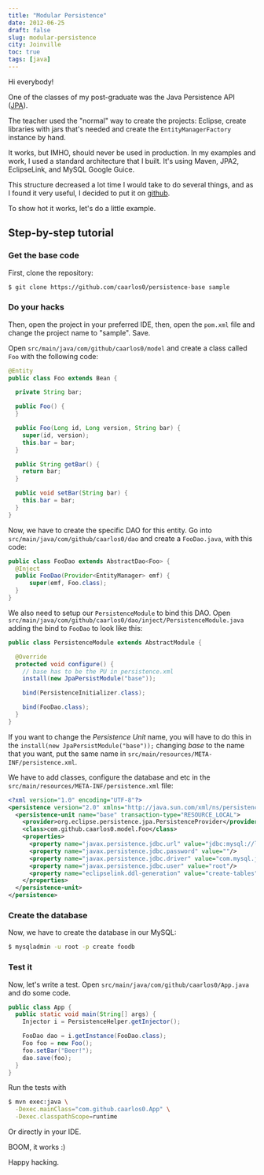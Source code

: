 ```yaml
---
title: "Modular Persistence"
date: 2012-06-25
draft: false
slug: modular-persistence
city: Joinville
toc: true
tags: [java]
---
```


Hi everybody!

One of the classes of my post-graduate was the Java Persistence API ([JPA](http://jcp.org/en/jsr/detail?id=317)).

The teacher used the "normal" way to create the projects: Eclipse, create libraries with jars that's needed and create the `EntityManagerFactory` instance by hand.

It works, but IMHO, should never be used in production. In my examples and work, I used a standard architecture that I built. It's using Maven, JPA2, EclipseLink, and MySQL Google Guice.

This structure decreased a lot time I would take to do several things, and as I found it very useful, I decided to put it on [github](https://github.com/caarlos0/persistence-base).

To show hot it works, let's do a little example.

## Step-by-step tutorial

### Get the base code

First, clone the repository:

```sh
$ git clone https://github.com/caarlos0/persistence-base sample
```
### Do your hacks

Then, open the project in your preferred IDE, then, open the `pom.xml` file and change the project name to "sample". Save.

Open `src/main/java/com/github/caarlos0/model` and create a class called `Foo` with the following code:

```java
@Entity
public class Foo extends Bean {

  private String bar;

  public Foo() {
  }

  public Foo(Long id, Long version, String bar) {
    super(id, version);
    this.bar = bar;
  }

  public String getBar() {
    return bar;
  }

  public void setBar(String bar) {
    this.bar = bar;
  }
}
```

Now, we have to create the specific DAO for this entity. Go into `src/main/java/com/github/caarlos0/dao` and create a `FooDao.java`, with this code:

```java
public class FooDao extends AbstractDao<Foo> {
  @Inject
  public FooDao(Provider<EntityManager> emf) {
      super(emf, Foo.class);
  }
}
```

We also need to setup our `PersistenceModule` to bind this DAO. Open `src/main/java/com/github/caarlos0/dao/inject/PersistenceModule.java` adding the bind to `FooDao` to look like this:

```java
public class PersistenceModule extends AbstractModule {

  @Override
  protected void configure() {
    // base has to be the PU in persistence.xml
    install(new JpaPersistModule("base"));

    bind(PersistenceInitializer.class);

    bind(FooDao.class);
  }
}
```

If you want to change the *Persistence Unit* name, you will have to do this in the `install(new JpaPersistModule("base"));` changing *base* to the name that you want, put the same name in `src/main/resources/META-INF/persistence.xml`.

We have to add classes, configure the database and etc in the `src/main/resources/META-INF/persistence.xml` file:

```xml
<?xml version="1.0" encoding="UTF-8"?>
<persistence version="2.0" xmlns="http://java.sun.com/xml/ns/persistence" xmlns:xsi="http://www.w3.org/2001/XMLSchema-instance" xsi:schemaLocation="http://java.sun.com/xml/ns/persistence http://java.sun.com/xml/ns/persistence/persistence_2_0.xsd">
  <persistence-unit name="base" transaction-type="RESOURCE_LOCAL">
    <provider>org.eclipse.persistence.jpa.PersistenceProvider</provider>
    <class>com.github.caarlos0.model.Foo</class>
    <properties>
      <property name="javax.persistence.jdbc.url" value="jdbc:mysql://localhost:3306/foodb"/>
      <property name="javax.persistence.jdbc.password" value=""/>
      <property name="javax.persistence.jdbc.driver" value="com.mysql.jdbc.Driver"/>
      <property name="javax.persistence.jdbc.user" value="root"/>
      <property name="eclipselink.ddl-generation" value="create-tables"/>
    </properties>
  </persistence-unit>
</persistence>
```
### Create the database

Now, we have to create the database in our MySQL:

```sh
$ mysqladmin -u root -p create foodb
```
### Test it

Now, let's write a test. Open `src/main/java/com/github/caarlos0/App.java` and do some code.

```java
public class App {
  public static void main(String[] args) {
    Injector i = PersistenceHelper.getInjector();

    FooDao dao = i.getInstance(FooDao.class);
    Foo foo = new Foo();
    foo.setBar("Beer!");
    dao.save(foo);
  }
}
```

Run the tests with

```sh
$ mvn exec:java \
  -Dexec.mainClass="com.github.caarlos0.App" \
  -Dexec.classpathScope=runtime
```

Or directly in your IDE.

BOOM, it works :)

Happy hacking.
